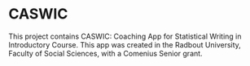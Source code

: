 # CASWIC
This project contains CASWIC: Coaching App for Statistical Writing in Introductory Course.
This app was created in the Radbout University, Faculty of Social Sciences, with a Comenius Senior grant. 

